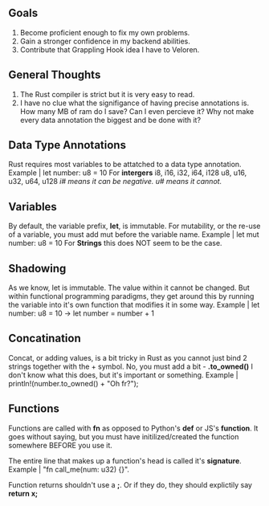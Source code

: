 ## Goals
  1. Become proficient enough to fix my own problems.
  2. Gain a stronger confidence in my backend abilities.
  3. Contribute that Grappling Hook idea I have to Veloren.

## General Thoughts
  1. The Rust compiler is strict but it is very easy to read.
  2. I have no clue what the signifigance of having precise annotations is. How many MB of ram do I save? Can I even percieve it? Why not make every data annotation the biggest and be done with it?

## Data Type Annotations
  Rust requires most variables to be attatched to a data type annotation.
  Example | let number: u8 = 10
  For **intergers**
    i8, i16, i32, i64, i128
    u8, u16, u32, u64, u128
    *i# means it can be negative. u# means it cannot.*

## Variables
  By default, the variable prefix, **let**, is immutable. For mutability, or the re-use of a variable, you must add mut before the variable name.
  Example | let mut number: u8 = 10
  For **Strings** this does NOT seem to be the case.

## Shadowing
  As we know, let is immutable. The value within it cannot be changed. But within functional programming paradigms, they get around this by running the variable into it's own function that modifies it in some way.
  Example | let number: u8 = 10 -> let number = number + 1

## Concatination
  Concat, or adding values, is a bit tricky in Rust as you cannot just bind 2 strings together with the + symbol. No, you must add a bit - **.to_owned()**
    I don't know what this does, but it's important or something.
  Example | println!(number.to_owned() + "Oh fr?");

## Functions
  Functions are called with **fn** as opposed to Python's **def** or JS's **function**.
  It goes without saying, but you must have initilized/created the function somewhere BEFORE you use it.

  The entire line that makes up a function's head is called it's **signature**.
    Example | "fn call_me(num: u32) {}".

  Function returns shouldn't use a **;**. Or if they do, they should explictily say **return x;**
